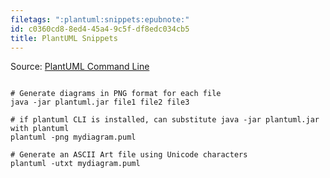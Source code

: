 ```yaml
---
filetags: ":plantuml:snippets:epubnote:"
id: c0360cd8-8ed4-45a4-9c5f-df8edc034cb5
title: PlantUML Snippets
---
```


Source: [PlantUML Command Line](https://plantuml.com/command-line)

``` shell

# Generate diagrams in PNG format for each file
java -jar plantuml.jar file1 file2 file3

# if plantuml CLI is installed, can substitute java -jar plantuml.jar with plantuml
plantuml -png mydiagram.puml

# Generate an ASCII Art file using Unicode characters
plantuml -utxt mydiagram.puml

```

